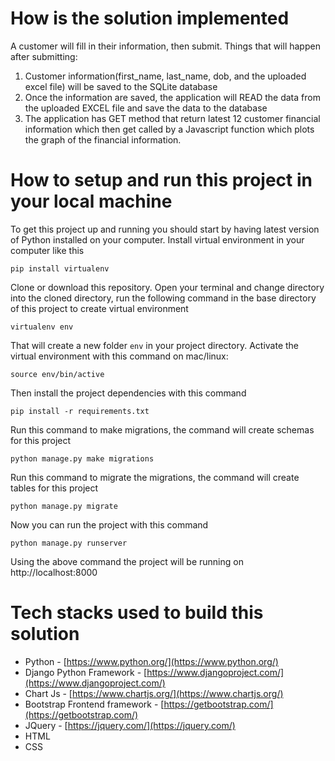 # How is the solution  implemented
A customer will fill in their information, then submit. Things that will happen after submitting:
1. Customer information(first_name, last_name, dob, and the uploaded excel file) will be saved to the SQLite database
2. Once the information are saved, the application will READ the data from the uploaded EXCEL file and save the data to the database
3. The application has GET method that return latest 12 customer financial information which then get called by a Javascript function which plots the graph of the financial information.


# How to setup and run this project in your local machine
To get this project up and running you should start by having latest version of Python installed on your computer. Install virtual environment in your computer like this
```
pip install virtualenv
```

Clone or download this repository. Open your terminal and change directory into the cloned directory, run the following command in the base directory of this project to create virtual environment

```
virtualenv env
```

That will create a new folder `env` in your project directory. Activate the virtual environment with this command on mac/linux:

```
source env/bin/active
```

Then install the project dependencies with this command

```
pip install -r requirements.txt
```

Run this command to make migrations, the command will create schemas for this project

```
python manage.py make migrations
```

Run this command to migrate the migrations, the command will create tables for this project

```
python manage.py migrate
```

Now you can run the project with this command

```
python manage.py runserver
```

Using the above command the project will be running on http://localhost:8000

# Tech stacks used to build this solution
- Python - [https://www.python.org/](https://www.python.org/)
- Django Python Framework - [https://www.djangoproject.com/](https://www.djangoproject.com/)
- Chart Js - [https://www.chartjs.org/](https://www.chartjs.org/)
- Bootstrap Frontend framework - [https://getbootstrap.com/](https://getbootstrap.com/)
- JQuery - [https://jquery.com/](https://jquery.com/)
- HTML
- CSS

